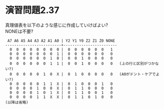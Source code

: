 # 演習問題2.37

真理値表を以下のような感じに作成していけばよい?	  
NONEは不要?				       
	   				       	  
```	   				       	  
 A7 A6 A5 A4 A3 A2 A1 A0 | Y2 Y1 Y0 Z2 Z1 Z0 NONE 
-------------------------+------------------------
  0  0  0  0  0  0  0  0 |  0  0  0  0  0  0   1  
  0  0  0  0  0  0  0  1 |  0  0  0  0  0  0   0  
  0  0  0  0  0  0  1  0 |  0  0  1  0  0  0   0  
  0  0  0  0  0  0  1  1 |  0  0  1  0  0  0   0   (上の行と区別がつかない?)
  0  0  0  0  0  1  0  X |  0  1  0  0  0  0   0   (A0がドント・ケアでよい?)  
  0  0  0  0  0  1  1  X |  0  1  0  0  0  1   0   
  0  0  0  0  1  0  0  X |  0  1  1  0  0  0   0
  0  0  0  0  1  0  1  X |  0  1  1  0  0  1   0
  0  0  0  0  1  1  X  X |  0  1  1  0  1  0   0  
(以降は省略)
```

